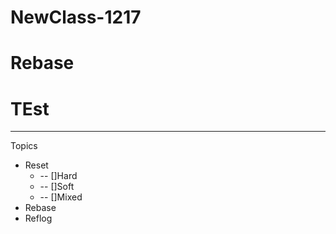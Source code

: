 # NewClass-1217
# Rebase 
# TEst
--------------------------------
Topics
* Reset
  * -- []Hard
  * -- []Soft
  * -- []Mixed
* Rebase
* Reflog
